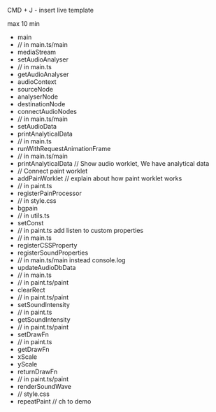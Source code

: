 
CMD + J - insert live template

max 10 min

- main
- // in main.ts/main
- mediaStream
- setAudioAnalyser
- // in main.ts
- getAudioAnalyser
- audioContext
- sourceNode
- analyserNode
- destinationNode
- connectAudioNodes
- // in main.ts/main
- setAudioData
- printAnalyticalData
- // in main.ts
- runWithRequestAnimationFrame
- // in main.ts/main
- printAnalyticalData // Show audio worklet, We have analytical data
- // Connect paint worklet
- addPainWorklet // explain about how paint worklet works 
- // in paint.ts
- registerPainProcessor
- // in style.css
- bgpain
- // in utils.ts
- setConst
- // in paint.ts add listen to custom properties
- // in main.ts
- registerCSSProperty
- registerSoundProperties
- // in main.ts/main instead console.log
- updateAudioDbData
- // in main.ts
- // in paint.ts/paint
- clearRect
- // in paint.ts/paint
- setSoundIntensity
- // in paint.ts
- getSoundIntensity
- // in paint.ts/paint
- setDrawFn
- // in paint.ts
- getDrawFn
- xScale
- yScale
- returnDrawFn
- // in paint.ts/paint
- renderSoundWave
- // style.css
- repeatPaint
// ch to demo